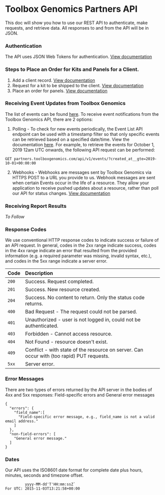 # Toolbox Genomics Partners API

This doc will show you how to use our REST API to authenticate, make requests, and retrieve data. All responses to and from the API will be in JSON.


### Authentication
The API uses JSON Web Tokens for authentication. [View documentation](https://github.com/ToolboxGenomics/tbg-docs/blob/master/tokens.md)


### Steps to Place an Order for Kits and Panels for a Client.

1. Add a client record. [View documentation](https://github.com/ToolboxGenomics/tbg-docs/blob/master/customers.md)
2. Request for a kit to be shipped to the client. [View documentation](https://github.com/ToolboxGenomics/tbg-docs/blob/master/shipments.md)
3. Place an order for panels. [View documentation](https://github.com/ToolboxGenomics/tbg-docs/blob/master/orders.md)


### Receiving Event Updates from Toolbox Genomics

The list of events can be found [here](https://github.com/ToolboxGenomics/tbg-docs/blob/master/events.md). To receive event notifications from the Toolbox Genomics API, there are 2 options:

1. Polling - To check for new events periodically, the Event List API endpoint can be used with a timestamp filter so that only specific events can be retrieved based on a specified date/time. View the documentation [here](https://github.com/ToolboxGenomics/tbg-docs/blob/master/events.md). For example, to retrieve the events for October 1, 2019 12am UTC onwards, the following API request can be performed:

`GET partners.toolboxgenomics.com/api/v1/events/?created_at__gte=2019-10-01+00:00:00`

2. Webhooks - Webhooks are messages sent by Toolbox Genomics via HTTPS POST to a URL you provide to us. Webhook messages are sent when certain Events occur in the life of a resource. They allow your application to receive pushed updates about a resource, rather than poll our API for status changes. [View documentation](https://github.com/ToolboxGenomics/tbg-docs/blob/master/webhooks.md)


### Receiving Report Results
_To Follow_

### Response Codes

We use conventional HTTP response codes to indicate success or failure of an API request. In general, codes in the 2xx range indicate success, codes in the 4xx range indicate an error that resulted from the provided information (e.g. a required parameter was missing, invalid syntax, etc.), and codes in the 5xx range indicate a server error.

| Code | Description
|:---|:---
| `200` | Success. Request completed.
| `201` | Success. New resource created.
| `204` | Success. No content to return. Only the status code returns.
| `400` | Bad Request - The request could not be parsed.
| `401` | Unauthorized - user is not logged in, could not be authenticated.
| `403` | Forbidden - Cannot access resource.
| `404` | Not Found - resource doesn't exist.
| `409` | Conflict - with state of the resource on server. Can occur with (too rapid) PUT requests.
| `5xx` | Server error.


### Error Messages

There are two types of errors returned by the API server in the bodies of 4xx and 5xx responses: Field-specific errors and  General error messages
```
{
  "errors": {
    "field_name":[
      "Field-specific error message, e.g., field_name is not a valid email address."
    ]
  },
  "non-field-errors": [
    "General error message."
  ]
}
```

### Dates

Our API uses the ISO8601 date format for complete date plus hours, minutes, seconds and timezone offset.         
```
         yyyy-MM-dd'T'HH:mm:ssZ`
For UTC: 2015-11-03T13:21:58+00:00
```
